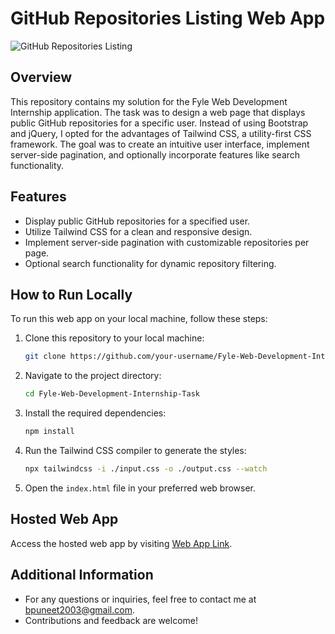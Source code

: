 # GitHub Repositories Listing Web App

![GitHub Repositories Listing](link-to-your-image)

## Overview

This repository contains my solution for the Fyle Web Development Internship application. The task was to design a web page that displays public GitHub repositories for a specific user. Instead of using Bootstrap and jQuery, I opted for the advantages of Tailwind CSS, a utility-first CSS framework. The goal was to create an intuitive user interface, implement server-side pagination, and optionally incorporate features like search functionality.

## Features

- Display public GitHub repositories for a specified user.
- Utilize Tailwind CSS for a clean and responsive design.
- Implement server-side pagination with customizable repositories per page.
- Optional search functionality for dynamic repository filtering.

## How to Run Locally

To run this web app on your local machine, follow these steps:

1. Clone this repository to your local machine:

   ```bash
   git clone https://github.com/your-username/Fyle-Web-Development-Internship-Task.git
   ```
2. Navigate to the project directory:

   ```bash
   cd Fyle-Web-Development-Internship-Task
   ```
3. Install the required dependencies:

   ```bash
   npm install
   ```
4. Run the Tailwind CSS compiler to generate the styles:

   ```bash
   npx tailwindcss -i ./input.css -o ./output.css --watch
   ```
5. Open the `index.html` file in your preferred web browser.

## Hosted Web App

Access the hosted web app by visiting [Web App Link](link-to-hosted-app).

## Additional Information

- For any questions or inquiries, feel free to contact me at [bpuneet2003@gmail.com]().
- Contributions and feedback are welcome!

```

```
